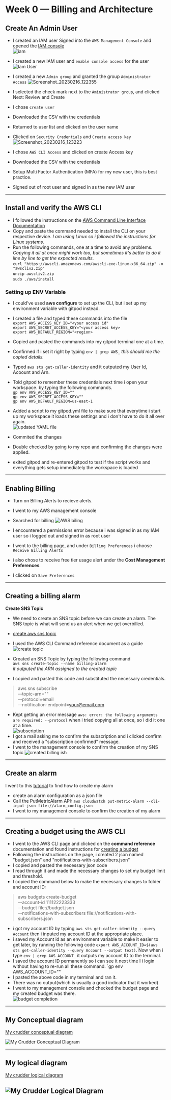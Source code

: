 # Week 0 — Billing and Architecture

## Create An Admin User
- I created an IAM user 
Signed into the `AWS Management Console` and opened the [IAM console](https://us-east-1.console.aws.amazon.com/iam/?region=us-east-1#)  
![iam](https://user-images.githubusercontent.com/105195327/219350512-d689198f-0848-4087-a487-dafa89ba89c5.png)  

- I created a new IAM user and `enable console access` for the user  
![Iam User](https://user-images.githubusercontent.com/105195327/219351897-b55f4116-afa0-4aea-82e0-d0d26c32c7e6.png)

- I created a new `Admin group` and granted the group `Administrator Access` 
 ![Screenshot_20230216_122355](https://user-images.githubusercontent.com/105195327/219352415-1527cea6-da71-431b-a94f-97ec0cb2767b.png)   
- I selected the check mark next to the `Aministrator group`, and clicked Next: Review and Create   
- I chose `create user`  
- Downloaded the CSV with the credentials  
- Returned to user list and clicked on the user name  
- Clicked on `Security Credentials` and `Create access key`   
![Screenshot_20230216_123223](https://user-images.githubusercontent.com/105195327/219354157-11a3b15d-2dba-49af-b463-7d3481172826.png)   
   
- I chose `AWS CLI Access` and clicked on create Access key  
- Downloaded the CSV with the credentials   
- Setup Multi Factor Authentication (MFA) for my new user, this is best practice.  
- Signed out of root user and signed in as the new IAM user  
---
## Install and verify the AWS CLI 
- I followed the instructions on the [AWS Command Line Interface Documentation](https://docs.aws.amazon.com/cli/latest/userguide/getting-started-install.html)  
- Copy and paste the command needed to install the CLI on your respective device. *I am using Linux so i followed the instructions for Linux systems.* 
- Run the following commands, one at a time to avoid any problems. *Copying it all at once might work too, but sometimes it's better to do it line by line to get the expected results.*  
`curl "https://awscli.amazonaws.com/awscli-exe-linux-x86_64.zip" -o "awscliv2.zip"`  
`unzip awscliv2.zip`   
`sudo ./aws/install`   

### Setting up ENV Variable 
- I could've used **aws configure** to set up the CLI, but i set up my environment variable with gitpod instead. 
- I created a file and typed these commands into the file  
`export AWS_ACCESS_KEY_ID="<your access id"`   
`export AWS_SECRET_ACCESS_KEY="<your access key>`   
`export AWS_DEFAULT_REGION="<region>`   

- Copied and pasted the commands into my gitpod terminal one at a time.   
- Confirmed if i set it right by typing `env | grep AWS_` *this should me the copied details.*   
- Typed `aws sts get-caller-identity` and it outputed my User Id, Acoount and Arn.   
- Told gitpod to remember these credentials next time i open your workspace. by typing the following commands.  
`gp env AWS_ACCESS_KEY_ID=""`   
`gp env AWS_SECRET_ACCESS_KEY=""`   
`gp env AWS_DEFAULT_REGION=us-east-1`   

- Added a script to my gitpod.yml file to make sure that everytime i start up my workspace it loads these settings and i don't have to do it all over again.  
![updated YAML file](https://user-images.githubusercontent.com/105195327/219480714-6b68e57d-8188-4f2b-81ea-2dc43890f833.png)   
- Commited the changes 
- Double checked by going to my repo and confirming the changes were applied.  
- exited gitpod and re-entered gitpod to test if the script works and everything gets setup immediately the workspace is loaded   
---
## Enabling Billing 
- Turn on Billing Alerts to recieve alerts. 
- I went to my AWS management console  
- Searched for billing 
![AWS biling](https://user-images.githubusercontent.com/105195327/219485504-7351eba7-e179-4649-ac64-53d61f8db964.png)


- I encountered a permissions error because i was signed in as my IAM user so i logged out and signed in as root user  
- I went to the billing page, and under `Billing Preferences` i choose `Receive Billing Alerts`  
- i also chose to receive free tier usage alert under the **Cost Management Preferences**  
- I clicked on `Save Preferences`   
---
## Creating a billing alarm
**Create SNS Topic**  

- We need to create an SNS topic before we can create an alarm. The SNS topic is what will send us an alert when we get overbilled.  

- [create aws sns topic](https://docs.aws.amazon.com/cli/latest/reference/sns/create-topic.html)   

- I used the AWS CLI Command reference document as a guide 
![create topic](https://user-images.githubusercontent.com/105195327/219489445-6fded97a-3fb0-4fc4-b6e4-b1cff409927e.png)   

- Created an SNS Topic by typing the following command  
`aws sns create-topic --name billing-alarm`  
*it outputed the ARN assigned to the created topic*  
- I copied and pasted this code and substituted the necessary credentials.  
> aws sns subscribe \
      --topic-arn="<TopicARN>" \
      --protocol=email \
      --notification-endpoint=<your@email.com>  
      
- Kept getting an error message `aws: error: the following arguments are required: --protocol`  when i tried copying all at once, so i did it one at a time.  
![subscription](https://user-images.githubusercontent.com/105195327/219496133-2b91477d-1418-4e9e-b016-18901d0eb249.png)  
- I got a mail asking me to confirm the subscription and i clicked confirm and received a "subscription confirmed" message.  
- I went to the management console to confirm the creation of my SNS topic 
![created billing ish](https://user-images.githubusercontent.com/105195327/219497007-0ab0b37c-e5c2-4e31-b7d7-5a01044b9027.png)   
---
## Create an alarm
I went to this [tutorial](https://aws.amazon.com/premiumsupport/knowledge-center/cloudwatch-estimatedcharges-alarm/) to find how to create my alarm  
- create an alarm configuration as a json file 
- Call the PutMetricAlarm API:  `aws cloudwatch put-metric-alarm --cli-input-json file://alarm_config.json`  
- I went to my management console to confirm the creation of my alarm  
---
## Creating a budget using the AWS CLI
- I went to the AWS CLI page and clicked on the **command reference** documentation and found instructions for [creating a budget](https://docs.aws.amazon.com/cli/latest/reference/budgets/create-budget.html)  
 - Following the instructions on the page, i created 2 json named "budget.json" and "notifications-with-subscribers.json" 
 - I copied and pasted the necessary json code
 - I read through it and made the necessary changes to set my budget limit and threshold.  
 - I copied the command below to make the necessary changes to folder and account ID: 
 > aws budgets create-budget \
       --account-id 111122223333 \
       --budget file://budget.json \
       --notifications-with-subscribers file://notifications-with-subscribers.json   

- i got my account ID by typing `aws sts get-caller-identity --query Account`  then i inputed my account ID at the appropriate place.  
- i saved my Account id as an environment variable to make it easier to get later, by running the following code `export AWS_ACCOUNT_ID=$(aws sts get-caller-identity --query Account --output text)`. Now when i type `env | grep AWS_ACCOUNT_` it outputs my account ID to the terminal. 
- I saved the account ID permanently so i can see it next time I i login without having to re-run all these command. `gp env AWS_ACCOUNT_ID="<Account ID>"
- I pasted the above code in my terminal and ran it.  
- There was no output(which is usually a good indicator that it worked) 
- I went to my management console and checked the budget page and my created budget was there.  
 ![budget completion](https://user-images.githubusercontent.com/105195327/219722136-5dfcfa9b-7b28-40b9-8f6d-399e8a248252.png)  

---
## My Conceptual diagram 
[My crudder conceptual diagram](https://lucid.app/lucidchart/98375dfe-4833-4761-9915-4f0f1f4305c8/edit?viewport_loc=-1849%2C-124%2C1598%2C732%2C0_0&invitationId=inv_bbfc422f-3940-4692-9bd3-879087da10c9)  
 
 ![My Crudder Conceptual Diagram](https://user-images.githubusercontent.com/105195327/219723694-8b0f58f8-0ebd-4c23-9b9b-a52cced04802.png)  

 ---
 ## My logical diagram 
  [My crudder logical diagram](https://lucid.app/lucidchart/95da8a08-80d3-4b01-9b66-d932e19b7752/edit?viewport_loc=324%2C43%2C1769%2C811%2C0_0&invitationId=inv_3b1d18de-5ee0-4d22-bf14-70c3f56ac398) 
 
 ![My Crudder Logical Diagram](https://user-images.githubusercontent.com/105195327/219723669-dd8987e1-87de-4c10-8911-c55b1281a642.png)
---
 

